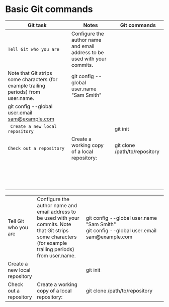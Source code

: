 # Basic Git commands


| Git task | Notes | Git commands |
| --- | --- | --- |
| `Tell Git who you are` | Configure the author name and email address to be used with your commits.
Note that Git strips some characters (for example trailing periods) from user.name. | git config --global user.name "Sam Smith"
git config --global user.email sam@example.com |
| ` Create a new local repository` |  | git init |
| ` Check out a repository ` | Create a working copy of a local repository: | git clone /path/to/repository |
| ` ` |  |  |
| ` ` |  |  |
| ` ` |  |  |
| ` ` |  |  |


<table>
  <tr>
    <td> Tell Git who you are 
    <td width="300px"> Configure the author name and email address to be used with your commits.
Note that Git strips some characters (for example trailing periods) from user.name. 
    <td width="500px"> git config --global user.name "Sam Smith" <br>
git config --global user.email sam@example.com 
  </tr>
  <tr>
    <td> Create a new local repository 
    <td>   
    <td> git init 
    </tr>
  <tr>
    <td> Check out a repository 
    <td> Create a working copy of a local repository: 
    <td> git clone /path/to/repository 
  </tr>
</table>

